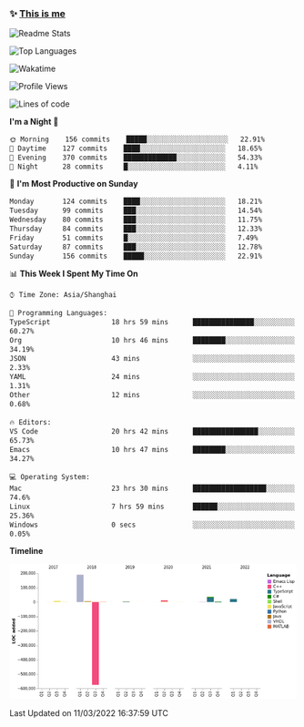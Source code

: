 <!--

**icyzeroice/icyzeroice** is a ✨ _special_ ✨ repository because its `README.md` (this file) appears on your GitHub profile.

Here are some ideas to get you started:

- 🔭 I’m currently working on ...
- 🌱 I’m currently learning ...
- 👯 I’m looking to collaborate on ...
- 🤔 I’m looking for help with ...
- 💬 Ask me about ...
- 📫 How to reach me: ...
- 😄 Pronouns: ...
- ⚡ Fun fact: ...

-->

### ✨ [This is me](https://shakugan.fandom.com/wiki/Serment)

![Readme Stats](https://github-readme-stats.vercel.app/api?username=icyzeroice)

![Top Languages](https://github-readme-stats.vercel.app/api/top-langs/?username=icyzeroice&exclude_repo=scutie2015-digimon&layout=compact&langs_count=5)

![Wakatime](https://github-readme-stats.vercel.app/api/wakatime?username=icyzeroice)

<!--START_SECTION:waka-->
![Profile Views](http://img.shields.io/badge/Profile%20Views-2-blue)

![Lines of code](https://img.shields.io/badge/From%20Hello%20World%20I%27ve%20Written--290%20Thousand%20lines%20of%20code-blue)

**I'm a Night 🦉** 

```text
🌞 Morning    156 commits    █████░░░░░░░░░░░░░░░░░░░░   22.91% 
🌆 Daytime    127 commits    ████░░░░░░░░░░░░░░░░░░░░░   18.65% 
🌃 Evening    370 commits    █████████████░░░░░░░░░░░░   54.33% 
🌙 Night      28 commits     █░░░░░░░░░░░░░░░░░░░░░░░░   4.11%

```
📅 **I'm Most Productive on Sunday** 

```text
Monday       124 commits    ████░░░░░░░░░░░░░░░░░░░░░   18.21% 
Tuesday      99 commits     ███░░░░░░░░░░░░░░░░░░░░░░   14.54% 
Wednesday    80 commits     ███░░░░░░░░░░░░░░░░░░░░░░   11.75% 
Thursday     84 commits     ███░░░░░░░░░░░░░░░░░░░░░░   12.33% 
Friday       51 commits     █░░░░░░░░░░░░░░░░░░░░░░░░   7.49% 
Saturday     87 commits     ███░░░░░░░░░░░░░░░░░░░░░░   12.78% 
Sunday       156 commits    █████░░░░░░░░░░░░░░░░░░░░   22.91%

```


📊 **This Week I Spent My Time On** 

```text
⌚︎ Time Zone: Asia/Shanghai

💬 Programming Languages: 
TypeScript               18 hrs 59 mins      ███████████████░░░░░░░░░░   60.27% 
Org                      10 hrs 46 mins      ████████░░░░░░░░░░░░░░░░░   34.19% 
JSON                     43 mins             ░░░░░░░░░░░░░░░░░░░░░░░░░   2.33% 
YAML                     24 mins             ░░░░░░░░░░░░░░░░░░░░░░░░░   1.31% 
Other                    12 mins             ░░░░░░░░░░░░░░░░░░░░░░░░░   0.68%

🔥 Editors: 
VS Code                  20 hrs 42 mins      ████████████████░░░░░░░░░   65.73% 
Emacs                    10 hrs 47 mins      ████████░░░░░░░░░░░░░░░░░   34.27%

💻 Operating System: 
Mac                      23 hrs 30 mins      ██████████████████░░░░░░░   74.6% 
Linux                    7 hrs 59 mins       ██████░░░░░░░░░░░░░░░░░░░   25.36% 
Windows                  0 secs              ░░░░░░░░░░░░░░░░░░░░░░░░░   0.05%

```

**Timeline**

![Chart not found](https://raw.githubusercontent.com/icyzeroice/icyzeroice/main/charts/bar_graph.png) 


 Last Updated on 11/03/2022 16:37:59 UTC
<!--END_SECTION:waka-->

<!--

### Related
- https://github.com/abhisheknaiidu/awesome-github-profile-readme
- https://github.com/coderjojo/creative-profile-readme
- https://github.com/elangosundar/awesome-README-templates
- https://github.com/durgeshsamariya/awesome-github-profile-readme-templates
- https://github.com/anmol098/waka-readme-stats

-->
